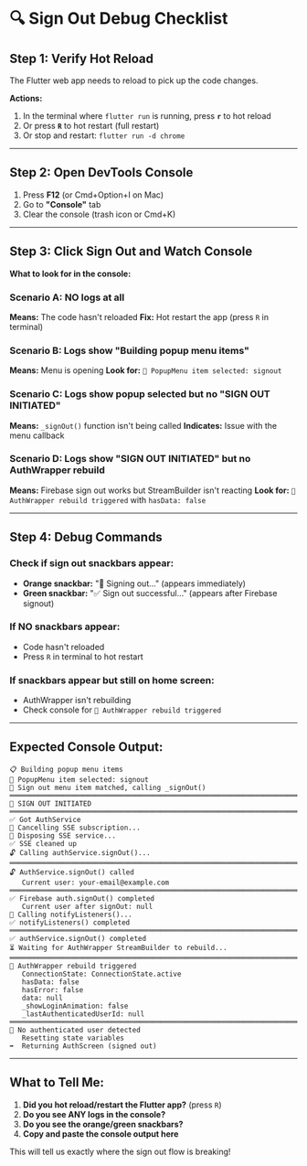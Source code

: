 # 🔍 Sign Out Debug Checklist

## Step 1: Verify Hot Reload
The Flutter web app needs to reload to pick up the code changes.

**Actions:**
1. In the terminal where `flutter run` is running, press **`r`** to hot reload
2. Or press **`R`** to hot restart (full restart)
3. Or stop and restart: `flutter run -d chrome`

---

## Step 2: Open DevTools Console
1. Press **F12** (or Cmd+Option+I on Mac)
2. Go to **"Console"** tab
3. Clear the console (trash icon or Cmd+K)

---

## Step 3: Click Sign Out and Watch Console

**What to look for in the console:**

### Scenario A: NO logs at all
**Means:** The code hasn't reloaded
**Fix:** Hot restart the app (press `R` in terminal)

### Scenario B: Logs show "Building popup menu items"
**Means:** Menu is opening
**Look for:** `🔘 PopupMenu item selected: signout`

### Scenario C: Logs show popup selected but no "SIGN OUT INITIATED"
**Means:** `_signOut()` function isn't being called
**Indicates:** Issue with the menu callback

### Scenario D: Logs show "SIGN OUT INITIATED" but no AuthWrapper rebuild
**Means:** Firebase sign out works but StreamBuilder isn't reacting
**Look for:** `🔄 AuthWrapper rebuild triggered` with `hasData: false`

---

## Step 4: Debug Commands

### Check if sign out snackbars appear:
- **Orange snackbar:** "🚪 Signing out..." (appears immediately)
- **Green snackbar:** "✅ Sign out successful..." (appears after Firebase signout)

### If NO snackbars appear:
- Code hasn't reloaded
- Press `R` in terminal to hot restart

### If snackbars appear but still on home screen:
- AuthWrapper isn't rebuilding
- Check console for `🔄 AuthWrapper rebuild triggered`

---

## Expected Console Output:

```
📋 Building popup menu items
🔘 PopupMenu item selected: signout
🔘 Sign out menu item matched, calling _signOut()
════════════════════════════════════════════════════════════════════════════════
🚪 SIGN OUT INITIATED
════════════════════════════════════════════════════════════════════════════════
✅ Got AuthService
📡 Cancelling SSE subscription...
📡 Disposing SSE service...
✅ SSE cleaned up
🔓 Calling authService.signOut()...
════════════════════════════════════════════════════════════════════════════════
🔓 AuthService.signOut() called
   Current user: your-email@example.com
════════════════════════════════════════════════════════════════════════════════
✅ Firebase auth.signOut() completed
   Current user after signOut: null
📢 Calling notifyListeners()...
✅ notifyListeners() completed
════════════════════════════════════════════════════════════════════════════════
✅ authService.signOut() completed
⏳ Waiting for AuthWrapper StreamBuilder to rebuild...
════════════════════════════════════════════════════════════════════════════════
🔄 AuthWrapper rebuild triggered
   ConnectionState: ConnectionState.active
   hasData: false
   hasError: false
   data: null
   _showLoginAnimation: false
   _lastAuthenticatedUserId: null
════════════════════════════════════════════════════════════════════════════════
🚪 No authenticated user detected
   Resetting state variables
➡️  Returning AuthScreen (signed out)
```

---

## What to Tell Me:

1. **Did you hot reload/restart the Flutter app?** (press `R`)
2. **Do you see ANY logs in the console?**
3. **Do you see the orange/green snackbars?**
4. **Copy and paste the console output here**

This will tell us exactly where the sign out flow is breaking!
